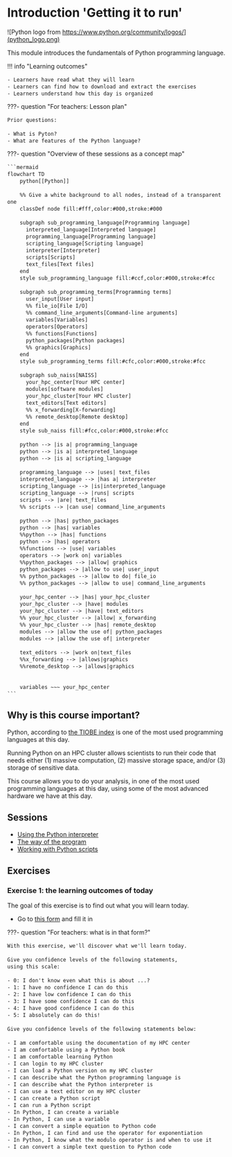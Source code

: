 # Introduction 'Getting it to run'

![Python logo from https://www.python.org/community/logos/](python_logo.png)

This module introduces the fundamentals of Python programming language.

!!! info "Learning outcomes"

    - Learners have read what they will learn
    - Learners can find how to download and extract the exercises
    - Learners understand how this day is organized

???- question "For teachers: Lesson plan"

    Prior questions:

    - What is Pyton?
    - What are features of the Python language?

???- question "Overview of these sessions as a concept map"

    ```mermaid
    flowchart TD
        python[[Python]]

        %% Give a white background to all nodes, instead of a transparent one
        classDef node fill:#fff,color:#000,stroke:#000

        subgraph sub_programming_language[Programming language]
          interpreted_language[Interpreted language]
          programming_language[Programming language]
          scripting_language[Scripting language]
          interpreter[Interpreter]
          scripts[Scripts]
          text_files[Text files]
        end
        style sub_programming_language fill:#ccf,color:#000,stroke:#fcc

        subgraph sub_programming_terms[Programming terms]
          user_input[User input]
          %% file_io[File I/O]
          %% command_line_arguments[Command-line arguments]
          variables[Variables]
          operators[Operators]
          %% functions[Functions]
          python_packages[Python packages]
          %% graphics[Graphics]
        end 
        style sub_programming_terms fill:#cfc,color:#000,stroke:#fcc

        subgraph sub_naiss[NAISS]
          your_hpc_center[Your HPC center]
          modules[software modules]
          your_hpc_cluster[Your HPC cluster]
          text_editors[Text editors]
          %% x_forwarding[X-forwarding]
          %% remote_desktop[Remote desktop]
        end
        style sub_naiss fill:#fcc,color:#000,stroke:#fcc

        python --> |is a| programming_language
        python --> |is a| interpreted_language
        python --> |is a| scripting_language

        programming_language --> |uses| text_files
        interpreted_language --> |has a| interpreter
        scripting_language --> |is|interpreted_language
        scripting_language --> |runs| scripts
        scripts --> |are| text_files
        %% scripts --> |can use| command_line_arguments

        python --> |has| python_packages
        python --> |has| variables
        %%python --> |has| functions
        python --> |has| operators
        %%functions --> |use| variables
        operators --> |work on| variables
        %%python_packages --> |allow| graphics
        python_packages --> |allow to use| user_input
        %% python_packages --> |allow to do| file_io
        %% python_packages --> |allow to use| command_line_arguments

        your_hpc_center --> |has| your_hpc_cluster
        your_hpc_cluster --> |have| modules
        your_hpc_cluster --> |have| text_editors
        %% your_hpc_cluster --> |allow| x_forwarding
        %% your_hpc_cluster --> |has| remote_desktop
        modules --> |allow the use of| python_packages
        modules --> |allow the use of| interpreter

        text_editors --> |work on|text_files
        %%x_forwarding --> |allows|graphics
        %%remote_desktop --> |allows|graphics
        

        variables ~~~ your_hpc_center
    ```

## Why is this course important?

Python, according to [the TIOBE index](https://www.tiobe.com/tiobe-index/)
is one of the most used programming languages at this day.

Running Python on an HPC cluster allows scientists to
run their code that needs either (1) massive computation,
(2) massive storage space, and/or (3) storage of sensitive data.

This course allows you to do your analysis, in one of the
most used programming languages at this day,
using some of the most advanced hardware we have at this day.

## Sessions

- [Using the Python interpreter](using_the_python_interpreter.md)
- [The way of the program](the_way_of_the_program.md)
- [Working with Python scripts](working_with_python_scripts.md)

## Exercises

### Exercise 1: the learning outcomes of today

The goal of this exercise is to find out
what you will learn today.

- Go to [this form](https://docs.google.com/forms/d/e/1FAIpQLSekGQ-9RIVX4eASeZzjblehtFMvbM-xoDI6AUtWyL-kNA6qvQ/viewform?usp=header)
  and fill it in

???- question "For teachers: what is in that form?"

    With this exercise, we'll discover what we'll learn today.

    Give you confidence levels of the following statements,
    using this scale:

    - 0: I don't know even what this is about ...?
    - 1: I have no confidence I can do this
    - 2: I have low confidence I can do this
    - 3: I have some confidence I can do this
    - 4: I have good confidence I can do this
    - 5: I absolutely can do this!

    Give you confidence levels of the following statements below:

    - I am comfortable using the documentation of my HPC center
    - I am comfortable using a Python book
    - I am comfortable learning Python
    - I can login to my HPC cluster
    - I can load a Python version on my HPC cluster
    - I can describe what the Python programming language is
    - I can describe what the Python interpreter is
    - I can use a text editor on my HPC cluster
    - I can create a Python script
    - I can run a Python script
    - In Python, I can create a variable
    - In Python, I can use a variable
    - I can convert a simple equation to Python code
    - In Python, I can find and use the operator for exponentiation
    - In Python, I know what the modulo operator is and when to use it
    - I can convert a simple text question to Python code
